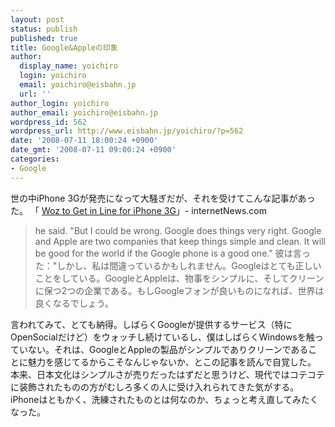 ```yaml
---
layout: post
status: publish
published: true
title: Google&Appleの印象
author:
  display_name: yoichiro
  login: yoichiro
  email: yoichiro@eisbahn.jp
  url: ''
author_login: yoichiro
author_email: yoichiro@eisbahn.jp
wordpress_id: 562
wordpress_url: http://www.eisbahn.jp/yoichiro/?p=562
date: '2008-07-11 18:00:24 +0900'
date_gmt: '2008-07-11 09:00:24 +0900'
categories:
- Google
---
```


世の中iPhone 3Gが発売になって大騒ぎだが、それを受けてこんな記事があった。
「
[Woz to Get in Line for iPhone 3G](http://www.internetnews.com/mobility/article.php/3758316/Woz+to+Get+in+Line+for+iPhone+3G.htm)」- internetNews.com

>he said. "But I could be wrong. Google does things very right. Google and Apple are two companies that keep things simple and clean. It will be good for the world if the Google phone is a good one."
彼は言った："しかし、私は間違っているかもしれません。Googleはとても正しいことをしている。GoogleとAppleは、物事をシンプルに、そしてクリーンに保つ2つの企業である。もしGoogleフォンが良いものになれば、世界は良くなるでしょう。

言われてみて、とても納得。しばらくGoogleが提供するサービス（特にOpenSocialだけど）をウォッチし続けているし、僕はしばらくWindowsを触っていない。それは、GoogleとAppleの製品がシンプルでありクリーンであることに魅力を感じてるからこそなんじゃないか、とこの記事を読んで自覚した。
本来、日本文化はシンプルさが売りだったはずだと思うけど、現代ではコテコテに装飾されたものの方がむしろ多くの人に受け入れられてきた気がする。iPhoneはともかく、洗練されたものとは何なのか、ちょっと考え直してみたくなった。
